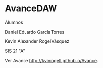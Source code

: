 # AvanceDAW

Alumnos

Daniel Eduardo García Torres

Kevin Alexander Rogel Vásquez

SIS 21 "A"
 
Ver Avance http://kvinrogell.github.io/Avance. 
